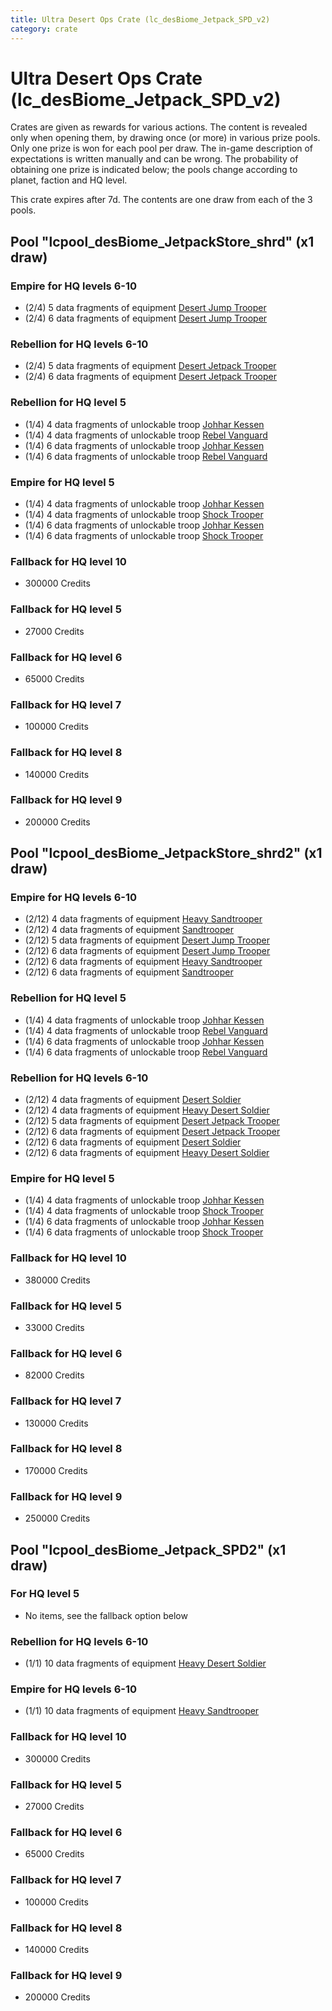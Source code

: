 ```yaml
---
title: Ultra Desert Ops Crate (lc_desBiome_Jetpack_SPD_v2)
category: crate
---
```


# Ultra Desert Ops Crate (lc_desBiome_Jetpack_SPD_v2)

Crates are given as rewards for various actions. The content is revealed only when opening them, by drawing once (or more) in various prize pools. Only one prize is won for each pool per draw. The in-game description of expectations is written manually and can be wrong. The probability of obtaining one prize is indicated below; the pools change according to planet, faction and HQ level.

This crate expires after 7d. The contents are one draw from each of the 3 pools.

## Pool "lcpool_desBiome_JetpackStore_shrd" (x1 draw)

### Empire for HQ levels 6-10

  * (2/4) 5 data fragments of equipment [Desert Jump Trooper](eqpEmpireSandJumpTrooper)
  * (2/4) 6 data fragments of equipment [Desert Jump Trooper](eqpEmpireSandJumpTrooper)

### Rebellion for HQ levels 6-10

  * (2/4) 5 data fragments of equipment [Desert Jetpack Trooper](eqpRebelSandJetpackTrooper)
  * (2/4) 6 data fragments of equipment [Desert Jetpack Trooper](eqpRebelSandJetpackTrooper)

### Rebellion for HQ level 5

  * (1/4) 4 data fragments of unlockable troop [Johhar Kessen](RebelJohhar)
  * (1/4) 4 data fragments of unlockable troop [Rebel Vanguard](Vanguard)
  * (1/4) 6 data fragments of unlockable troop [Johhar Kessen](RebelJohhar)
  * (1/4) 6 data fragments of unlockable troop [Rebel Vanguard](Vanguard)

### Empire for HQ level 5

  * (1/4) 4 data fragments of unlockable troop [Johhar Kessen](EmpireJohhar)
  * (1/4) 4 data fragments of unlockable troop [Shock Trooper](Shock)
  * (1/4) 6 data fragments of unlockable troop [Johhar Kessen](EmpireJohhar)
  * (1/4) 6 data fragments of unlockable troop [Shock Trooper](Shock)

### Fallback for HQ level 10

  * 300000 Credits

### Fallback for HQ level 5

  * 27000 Credits

### Fallback for HQ level 6

  * 65000 Credits

### Fallback for HQ level 7

  * 100000 Credits

### Fallback for HQ level 8

  * 140000 Credits

### Fallback for HQ level 9

  * 200000 Credits

## Pool "lcpool_desBiome_JetpackStore_shrd2" (x1 draw)

### Empire for HQ levels 6-10

  * (2/12) 4 data fragments of equipment [Heavy Sandtrooper](eqpEmpireHeavySandtrooper)
  * (2/12) 4 data fragments of equipment [Sandtrooper](eqpEmpireSandtrooper)
  * (2/12) 5 data fragments of equipment [Desert Jump Trooper](eqpEmpireSandJumpTrooper)
  * (2/12) 6 data fragments of equipment [Desert Jump Trooper](eqpEmpireSandJumpTrooper)
  * (2/12) 6 data fragments of equipment [Heavy Sandtrooper](eqpEmpireHeavySandtrooper)
  * (2/12) 6 data fragments of equipment [Sandtrooper](eqpEmpireSandtrooper)

### Rebellion for HQ level 5

  * (1/4) 4 data fragments of unlockable troop [Johhar Kessen](RebelJohhar)
  * (1/4) 4 data fragments of unlockable troop [Rebel Vanguard](Vanguard)
  * (1/4) 6 data fragments of unlockable troop [Johhar Kessen](RebelJohhar)
  * (1/4) 6 data fragments of unlockable troop [Rebel Vanguard](Vanguard)

### Rebellion for HQ levels 6-10

  * (2/12) 4 data fragments of equipment [Desert Soldier](eqpRebelSandSoldier)
  * (2/12) 4 data fragments of equipment [Heavy Desert Soldier](eqpRebelHeavySandSoldier)
  * (2/12) 5 data fragments of equipment [Desert Jetpack Trooper](eqpRebelSandJetpackTrooper)
  * (2/12) 6 data fragments of equipment [Desert Jetpack Trooper](eqpRebelSandJetpackTrooper)
  * (2/12) 6 data fragments of equipment [Desert Soldier](eqpRebelSandSoldier)
  * (2/12) 6 data fragments of equipment [Heavy Desert Soldier](eqpRebelHeavySandSoldier)

### Empire for HQ level 5

  * (1/4) 4 data fragments of unlockable troop [Johhar Kessen](EmpireJohhar)
  * (1/4) 4 data fragments of unlockable troop [Shock Trooper](Shock)
  * (1/4) 6 data fragments of unlockable troop [Johhar Kessen](EmpireJohhar)
  * (1/4) 6 data fragments of unlockable troop [Shock Trooper](Shock)

### Fallback for HQ level 10

  * 380000 Credits

### Fallback for HQ level 5

  * 33000 Credits

### Fallback for HQ level 6

  * 82000 Credits

### Fallback for HQ level 7

  * 130000 Credits

### Fallback for HQ level 8

  * 170000 Credits

### Fallback for HQ level 9

  * 250000 Credits

## Pool "lcpool_desBiome_Jetpack_SPD2" (x1 draw)

### For HQ level 5

  * No items, see the fallback option below

### Rebellion for HQ levels 6-10

  * (1/1) 10 data fragments of equipment [Heavy Desert Soldier](eqpRebelHeavySandSoldier)

### Empire for HQ levels 6-10

  * (1/1) 10 data fragments of equipment [Heavy Sandtrooper](eqpEmpireHeavySandtrooper)

### Fallback for HQ level 10

  * 300000 Credits

### Fallback for HQ level 5

  * 27000 Credits

### Fallback for HQ level 6

  * 65000 Credits

### Fallback for HQ level 7

  * 100000 Credits

### Fallback for HQ level 8

  * 140000 Credits

### Fallback for HQ level 9

  * 200000 Credits